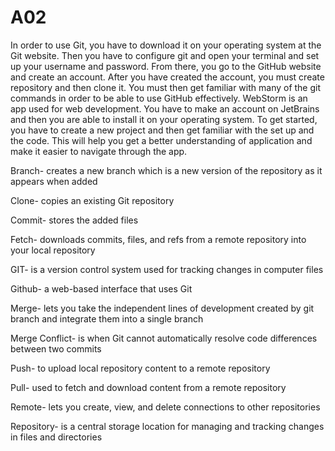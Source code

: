 # A02

In order to use Git, you have to download it on your operating system at the Git website. Then you have to configure git and open your terminal and set up your username and password. From there, you go to the GitHub website and create an account. After you have created the account, you must create repository and then clone it. You must then get familiar with many of the git commands in order to be able to use GitHub effectively. WebStorm is an app used for web development. You have to make an account on JetBrains and then you are able to install it on your operating system. To get started, you have to create a new project and then get familiar with the set up and the code. This will help you get a better understanding of application and make it easier to navigate through the app.

Branch- creates a new branch which is a new version of the repository as it appears when added

Clone- copies an existing Git repository

Commit- stores the added files

Fetch- downloads commits, files, and refs from a remote repository into your local repository

GIT- is a version control system used for tracking changes in computer files

Github- a web-based interface that uses Git

Merge- lets you take the independent lines of development created by git branch and integrate them into a single branch

Merge Conflict- is when Git cannot automatically resolve code differences between two commits

Push- to upload local repository content to a remote repository

Pull- used to fetch and download content from a remote repository

Remote- lets you create, view, and delete connections to other repositories

Repository- is a central storage location for managing and tracking changes in files and directories

 

